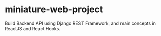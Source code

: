 # miniature-web-project
Build Backend API using Django REST Framework, and main concepts in ReactJS and React Hooks.

